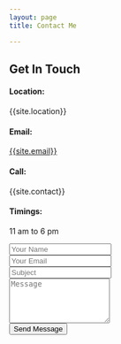 ```yaml
---
layout: page
title: Contact Me

---
```


  <section id="contact" class="contact">
      
  <div class="container" data-aos="fade-up">

  <div class="section-title text-center ">
          <h2>Get In Touch</h2>
  </div>

   <div class="row mt-1  shadow p-3 mb-5 bg-white rounded">

   <div class="col-lg-4">
            <div class="info">
              <div class="address">
                <h4>Location:</h4>               
                <p>{{site.location}}</p>
              </div>

   <div class="email">
               <h4>Email:</h4>
                <p><a href="mailto: kumar.amit14595@gmail.com" class="anchor">{{site.email}}</a></p>
              </div>

   <div class="phone">
                <h4>Call:</h4>           
                <p>{{site.contact}}</p>
   </div>

  <div class="phone">
                <h4>Timings:</h4>
                <p>11 am to 6 pm</p>
   </div>
   </div>
   </div>
   
   <div class="col-lg-8 mt-5 mt-lg-0">
  
  <form action="https://send.pageclip.co/FNW4UpfQ0in4CTOdsMvu3792wK6mYmY5/QueryContact" class="email-form" method="post">
              <div class="form-row">
                <div class="col-md-6 form-group">
                  <input type="text" name="name" class="form-control" id="name" placeholder="Your Name" data-rule="minlen:4" data-msg="Please enter at least 4 chars" />
                  <div class="validate"></div>
                </div>
                <div class="col-md-6 form-group">
                  <input type="email" class="form-control" name="email" id="email" placeholder="Your Email" data-rule="email" data-msg="Please enter a valid email" />
                  <div class="validate"></div>
                </div>
              </div>
              <div class="form-group">
                <input type="text" class="form-control" name="subject" id="subject" placeholder="Subject" data-rule="minlen:4" data-msg="Please enter at least 8 chars of subject" />
                <div class="validate"></div>
              </div>
              <div class="form-group">
                <textarea class="form-control" name="message" rows="5" data-rule="required" data-msg="Please write something for us" placeholder="Message"></textarea>
                <div class="validate"></div>
              </div>
              <div class="text-center mb-3"><button type="submit" class="btn btn-success">Send Message</button></div>
            </form>

   </div>

   </div>

   </div>
   </section>